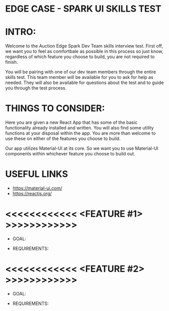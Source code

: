 # EDGE CASE - SPARK UI SKILLS TEST

# INTRO:

Welcome to the Auction Edge Spark Dev Team skills interview test. First off, we want you to feel as comfortbale as possible in this process so just know, regardless of which feature you choose to build, you are not required to finish.

You will be pairing with one of our dev team members through the entire skills test. This team member will be available for you to ask for help as needed. They will also be available for questions about the test and to guide you through the test process.

# THINGS TO CONSIDER:

Here you are given a new React App that has some of the basic functionality already installed and written. You will also find some utility functions at your disposal within the app. You are more than welcome to use these on either of the features you choose to build.

Our app utilizes Material-UI at its core. So we want you to use Material-UI components within whichever feature you choose to build out.

# USEFUL LINKS

- https://material-ui.com/
- https://reactjs.org/

# <<<<<<<<<<<< <FEATURE #1> >>>>>>>>>>>>

- GOAL:

- REQUIREMENTS:

# <<<<<<<<<<<< <FEATURE #2> >>>>>>>>>>>>

- GOAL:

- REQUIREMENTS:
